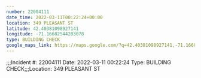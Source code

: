 ```yaml
---
number: 22004111
date_time: 2022-03-11T00:22:24+00:00
location: 349 PLEASANT ST
latitude: 42.40381098927141
longitude: -71.16682544283078
type: BUILDING CHECK
google_maps_link: https://maps.google.com/?q=42.40381098927141,-71.16682544283078
---
```


;;;Incident #: 22004111  Date: 2022-03-11 00:22:24   Type: BUILDING CHECK;;;Location: 349 PLEASANT ST
